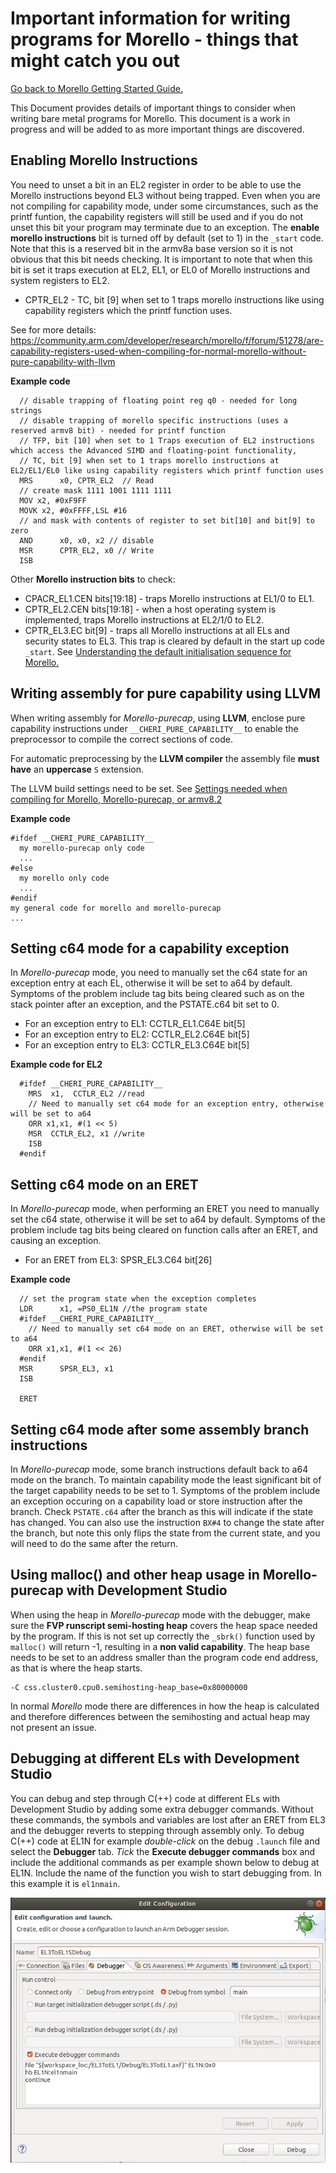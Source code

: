 # Important information for writing programs for Morello - things that might catch you out

 [Go back to Morello Getting Started Guide.](./../../../../morello-getting-started.md)

This Document provides details of important things to consider when writing bare metal programs for Morello. This document is a work in progress and will be added to as more important things are discovered. 

## Enabling Morello Instructions

You need to unset a bit in an EL2 register in order to be able to use the Morello instructions beyond EL3 without being trapped. Even when you are not compiling for capability mode, under some circumstances, such as the printf funtion, the capability registers will still be used and if you do not unset this bit your program may terminate due to an exception. The **enable morello instructions** bit is turned off by default (set to 1) in the `_start` code. Note that this is a reserved bit in the armv8a base version so it is not obvious that this bit needs checking.  It is important to note that when this bit is set it traps execution at EL2, EL1, or EL0 of Morello instructions and system registers to EL2.

* CPTR_EL2 - TC, bit [9] when set to 1 traps morello instructions like using capability registers which the printf function uses.

See for more details: https://community.arm.com/developer/research/morello/f/forum/51278/are-capability-registers-used-when-compiling-for-normal-morello-without-pure-capability-with-llvm

**Example code**

```
  // disable trapping of floating point reg q0 - needed for long strings
  // disable trapping of morello specific instructions (uses a reserved armv8 bit) - needed for printf function
  // TFP, bit [10] when set to 1 Traps execution of EL2 instructions which access the Advanced SIMD and floating-point functionality,
  // TC, bit [9] when set to 1 traps morello instructions at EL2/EL1/EL0 like using capability registers which printf function uses
  MRS      x0, CPTR_EL2  // Read
  // create mask 1111 1001 1111 1111
  MOV x2, #0xF9FF
  MOVK x2, #0xFFFF,LSL #16
  // and mask with contents of register to set bit[10] and bit[9] to zero
  AND      x0, x0, x2 // disable
  MSR      CPTR_EL2, x0 // Write
  ISB
```

Other **Morello instruction bits** to check:

* CPACR_EL1.CEN bits[19:18] - traps Morello instructions at EL1/0 to EL1.
* CPTR_EL2.CEN bits[19:18] - when a host operating system is implemented, traps Morello instructions at EL2/1/0 to EL2.
* CPTR_EL3.EC bit[9] - traps all Morello instructions at all ELs and security states to EL3. This trap is cleared by default in the start up code `_start`. See [Understanding the default initialisation sequence for Morello.](./../InitSequence/InitSequence.md)



## Writing assembly for pure capability using LLVM

When writing assembly for *Morello-purecap*, using **LLVM**, enclose pure capability instructions under `__CHERI_PURE_CAPABILITY__` to enable the preprocessor to compile the correct sections of code. 

For automatic preprocessing by the **LLVM compiler** the assembly file **must have** an **uppercase** `S` extension.

The LLVM build settings need to be set. See [Settings needed when compiling for Morello, Morello-purecap, or armv8.2](./../../BareMetalExamples/Compiling/Compiling)

**Example code**

```
#ifdef __CHERI_PURE_CAPABILITY__
  my morello-purecap only code
  ...
#else
  my morello only code
  ...
#endif
my general code for morello and morello-purecap
...
```

## Setting c64 mode for a capability exception

In *Morello-purecap* mode, you need to manually set the c64 state for an exception entry at each EL, otherwise it will be set to a64 by default. Symptoms of the problem include tag bits being cleared such as on the stack pointer after an exception, and the PSTATE.c64 bit set to 0.

* For an exception entry to EL1: CCTLR_EL1.C64E bit[5]
* For an exception entry to EL2: CCTLR_EL2.C64E bit[5]
* For an exception entry to EL3: CCTLR_EL3.C64E bit[5]

**Example code for EL2**

```
  #ifdef __CHERI_PURE_CAPABILITY__
    MRS  x1,  CCTLR_EL2 //read
    // Need to manually set c64 mode for an exception entry, otherwise will be set to a64
    ORR x1,x1, #(1 << 5)
    MSR  CCTLR_EL2, x1 //write
    ISB
  #endif
```

## Setting c64 mode on an ERET

In *Morello-purecap* mode, when performing an ERET you need to manually set the c64 state, otherwise it will be set to a64 by default. Symptoms of the problem include tag bits being cleared on function calls after an ERET, and causing an exception.

* For an ERET from EL3: SPSR_EL3.C64 bit[26]

**Example code**

```
  // set the program state when the exception completes
  LDR	   x1, =PS0_EL1N //the program state
  #ifdef __CHERI_PURE_CAPABILITY__
    // Need to manually set c64 mode on an ERET, otherwise will be set to a64
    ORR x1,x1, #(1 << 26)
  #endif
  MSR      SPSR_EL3, x1
  ISB  

  ERET
```

## Setting c64 mode after some assembly branch instructions 
In *Morello-purecap* mode, some branch instructions default back to a64 mode on the branch. To maintain capability mode the least significant bit of the target capability needs to be set to 1. Symptoms of the problem include an exception occuring on a capability load or store instruction after the branch. Check `PSTATE.c64` after the branch as this will indicate if the state has changed. You can also use the instruction `BX#4` to change the state after the branch, but note this only flips the state from the current state, and you will need to do the same after the return.

## Using malloc() and other heap usage in Morello-purecap with Development Studio

When using the heap in *Morello-purecap* mode with the debugger, make sure the **FVP runscript semi-hosting heap** covers the heap space needed by the program. If this is not set up correctly the `_sbrk()` function used by `malloc()` will return -1, resulting in a **non valid capability**. The heap base needs to be set to an address smaller than the program code end address, as that is where the heap starts. 

```
-C css.cluster0.cpu0.semihosting-heap_base=0x80000000
```
In normal *Morello* mode there are differences in how the heap is calculated and therefore differences between the semihosting and actual heap may not present an issue.

## Debugging at different ELs with Development Studio

You can debug and step through C(++) code at different ELs with Development Studio by adding some extra debugger commands. Without these commands, the symbols and variables are lost after an ERET from EL3 and the debugger reverts to stepping through assembly only. To debug C(++) code at EL1N for example *double-click* on the debug `.launch` file and select the **Debugger** tab. *Tick* the **Execute debugger commands** box and include the additional commands as per example shown below to debug at EL1N. Include the name of the function you wish to start debugging from. In this example it is `el1nmain`.

![debugger configurations](./debugEL1.jpg)
